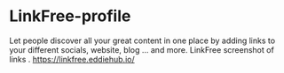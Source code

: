 # LinkFree-profile
Let people discover all your great content in one place by adding links to your different socials, website, blog ... and more. LinkFree screenshot of links .
https://linkfree.eddiehub.io/
